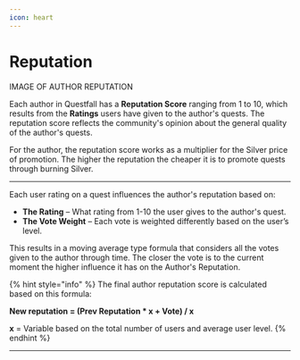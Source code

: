 ```yaml
---
icon: heart
---
```


# Reputation

IMAGE OF AUTHOR REPUTATION

Each author in Questfall has a **Reputation Score** ranging from 1 to 10, which results from the **Ratings** users have given to the author's quests. The reputation score reflects the community's opinion about the general quality of the author's quests. 

For the author, the reputation score works as a multiplier for the Silver price of promotion. The higher the reputation the cheaper it is to promote quests through burning Silver.

***

Each user rating on a quest influences the author's reputation based on:
* **The Rating** – What rating from 1-10 the user gives to the author's quest.
* **The Vote Weight** – Each vote is weighted differently based on the user’s level. 

This results in a moving average type formula that considers all the votes given to the author through time. The closer the vote is to the current moment the higher influence it has on the Author's Reputation. 

{% hint style="info" %}
The final author reputation score is calculated based on this formula: 

**New reputation = (Prev Reputation * x + Vote) / x**

**x** = Variable based on the total number of users and average user level.
{% endhint %}



***




